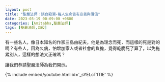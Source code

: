 ```yaml
---
layout: post
title: "聖嚴法師：談自殺潮-每人生命皆有意義與價值"
date: 2023-05-19 00:09:00 +0800
categories: [Amitabha,聖嚴法師]
tags: [聖嚴法師,自殺]
--- 
```


有一些名人，像日本知名的作家三島由紀夫，他是為理念而死，而這樣的死是對的嗎？有些人，因為久病，怕增加家人或者社會的負擔，覺得乾脆死了算了，以免拖累別人，這樣的想法又正確嗎？        

讓我們恭請聖嚴法師為我們開示。      

{% include embed/youtube.html id='_sYELcT1TIE' %}
